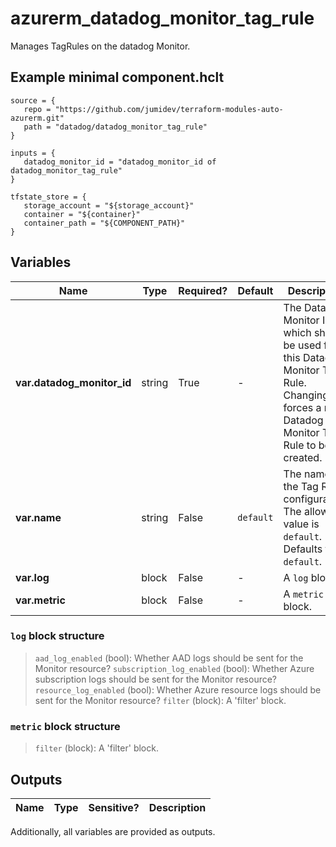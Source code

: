 # azurerm_datadog_monitor_tag_rule

Manages TagRules on the datadog Monitor.

## Example minimal component.hclt

```hcl
source = {
   repo = "https://github.com/jumidev/terraform-modules-auto-azurerm.git" 
   path = "datadog/datadog_monitor_tag_rule" 
}

inputs = {
   datadog_monitor_id = "datadog_monitor_id of datadog_monitor_tag_rule" 
}

tfstate_store = {
   storage_account = "${storage_account}" 
   container = "${container}" 
   container_path = "${COMPONENT_PATH}" 
}

```

## Variables

| Name | Type | Required? |  Default  |  Description |
| ---- | ---- | --------- |  ----------- | ----------- |
| **var.datadog_monitor_id** | string | True | -  |  The Datadog Monitor Id which should be used for this Datadog Monitor Tag Rule. Changing this forces a new Datadog Monitor Tag Rule to be created. | 
| **var.name** | string | False | `default`  |  The name of the Tag Rules configuration. The allowed value is `default`. Defaults to `default`. | 
| **var.log** | block | False | -  |  A `log` block. | 
| **var.metric** | block | False | -  |  A `metric` block. | 

### `log` block structure

> `aad_log_enabled` (bool): Whether AAD logs should be sent for the Monitor resource?
> `subscription_log_enabled` (bool): Whether Azure subscription logs should be sent for the Monitor resource?
> `resource_log_enabled` (bool): Whether Azure resource logs should be sent for the Monitor resource?
> `filter` (block): A 'filter' block.

### `metric` block structure

> `filter` (block): A 'filter' block.



## Outputs

| Name | Type | Sensitive? | Description |
| ---- | ---- | --------- | --------- |

Additionally, all variables are provided as outputs.
